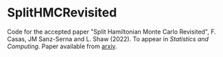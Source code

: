 # SplitHMCRevisited

Code for the accepted paper "Split Hamiltonian Monte Carlo Revisited", F. Casas, JM Sanz-Serna and L. Shaw (2022). To appear in <em>Statistics and Computing</em>. Paper available from [arxiv](https://arxiv.org/abs/2207.07516). 
